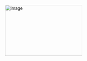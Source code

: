 <img width="255" height="168" alt="image" src="https://github.com/user-attachments/assets/a27cd5ec-e942-4e7e-9a51-779cb8ea4e96" />
